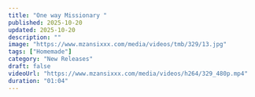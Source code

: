 ```yaml
---
title: "One way Missionary "
published: 2025-10-20
updated: 2025-10-20
description: ""
image: "https://www.mzansixxx.com/media/videos/tmb/329/13.jpg"
tags: ["Homemade"]
category: "New Releases"
draft: false
videoUrl: "https://www.mzansixxx.com/media/videos/h264/329_480p.mp4"
duration: "01:04"
---
```


